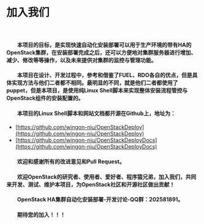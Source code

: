 # 加入我们 #

<br>

#### 　　本项目的目标，是实现快速自动化安装部署可以用于生产环境的带有HA的OpenStack集群，在安装部署完成之后，还可以方便地对集群服务器进行增加、减少、修改等等操作，以及未来提供对集群的监控与管理功能。 ####

#### 　　本项目在设计、开发过程中，参考和借鉴了FUEL、RDO各自的优点，但是具体实现方法与他们二者都不相同。最明显的不同，就是他们二者都使用了puppet，但是本项目，是使用纯Linux Shell脚本来实现整体安装流程管控与OpenStack组件的安装配置的。 ####

#### 　　本项目的Linux Shell脚本和网站文档都开源在Github上，地址为： ####

- [https://github.com/wingon-niu/OpenStackDeploy](https://github.com/wingon-niu/OpenStackDeploy)
- [https://github.com/wingon-niu/OpenStackDeployDocs](https://github.com/wingon-niu/OpenStackDeployDocs)

#### 　　欢迎和感谢所有的改进意见和Pull Request。 ####

#### 　　欢迎OpenStack的研究者、使用者、爱好者、程序猿兄弟，加入我们，共同来开发、测试、维护本项目，为OpenStack社区和开源社区做出贡献！ ####

#### 　　OpenStack HA集群自动化安装部署-开发讨论-QQ群：202581891。 ####

#### 　　期待您的加入！！！ ####